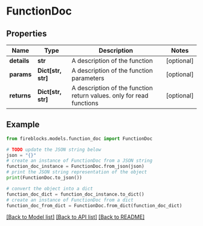 # FunctionDoc


## Properties

Name | Type | Description | Notes
------------ | ------------- | ------------- | -------------
**details** | **str** | A description of the function | [optional] 
**params** | **Dict[str, str]** | A description of the function parameters | [optional] 
**returns** | **Dict[str, str]** | A description of the function return values. only for read functions | [optional] 

## Example

```python
from fireblocks.models.function_doc import FunctionDoc

# TODO update the JSON string below
json = "{}"
# create an instance of FunctionDoc from a JSON string
function_doc_instance = FunctionDoc.from_json(json)
# print the JSON string representation of the object
print(FunctionDoc.to_json())

# convert the object into a dict
function_doc_dict = function_doc_instance.to_dict()
# create an instance of FunctionDoc from a dict
function_doc_from_dict = FunctionDoc.from_dict(function_doc_dict)
```
[[Back to Model list]](../README.md#documentation-for-models) [[Back to API list]](../README.md#documentation-for-api-endpoints) [[Back to README]](../README.md)


